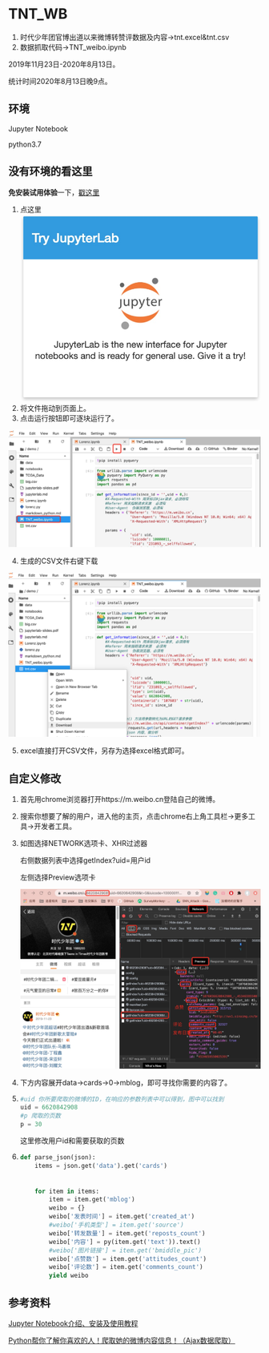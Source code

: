 # TNT_WB

1. 时代少年团官博出道以来微博转赞评数据及内容->tnt.excel&tnt.csv
2. 数据抓取代码->TNT_weibo.ipynb

2019年11月23日-2020年8月13日。

统计时间2020年8月13日晚9点。

## 环境

Jupyter Notebook

python3.7

## 没有环境的看这里

**免安装试用体验**一下，[戳这里](https://link.jianshu.com/?t=https%3A%2F%2Ftry.jupyter.org%2F)

1. 点这里![tnt](https://github.com/gulico/PythonTOY/blob/master/TNT_WB/fig/2.jpg)
2. 将文件拖动到页面上。
3. 点击运行按钮即可逐块运行了。

![tnt](https://github.com/gulico/PythonTOY/blob/master/TNT_WB/fig/3.jpg)

4. 生成的CSV文件右键下载

![tnt](https://github.com/gulico/PythonTOY/blob/master/TNT_WB/fig/4.png)

5. excel直接打开CSV文件，另存为选择excel格式即可。

## 自定义修改

1. 首先用chrome浏览器打开https://m.weibo.cn登陆自己的微博。

2. 搜索你想要了解的用户，进入他的主页，点击chrome右上角工具栏->更多工具->开发者工具。

3. 如图选择NETWORK选项卡、XHR过滤器

   右侧数据列表中选择getIndex?uid=用户id

   左侧选择Preview选项卡

   ![tnt](https://github.com/gulico/PythonTOY/blob/master/TNT_WB/fig/1.jpg)

4. 下方内容展开data->cards->0->mblog，即可寻找你需要的内容了。

5. ```python
   #uid 你所要爬取的微博的ID，在响应的参数列表中可以得到，图中可以找到
   uid = 6620842908
   #p 爬取的页数
   p = 30
   ```

   这里修改用户id和需要获取的页数

6. ```python
   def parse_json(json):
       items = json.get('data').get('cards')
   
   
       for item in items:
           item = item.get('mblog')
           weibo = {}
           weibo['发表时间'] = item.get('created_at')
           #weibo['手机类型'] = item.get('source')
           weibo['转发数量'] = item.get('reposts_count')
           weibo['内容'] = py(item.get('text')).text()
           #weibo['图片链接'] = item.get('bmiddle_pic')
           weibo['点赞数'] = item.get('attitudes_count')
           weibo['评论数'] = item.get('comments_count')
           yield weibo
   ```

   

## 参考资料

[Jupyter Notebook介绍、安装及使用教程](https://www.jianshu.com/p/91365f343585)

[Python帮你了解你喜欢的人！爬取她的微博内容信息！（Ajax数据爬取）](https://blog.csdn.net/zc666ying/article/details/104635850)

